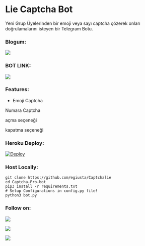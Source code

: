 # Lie Captcha Bot
Yeni Grup Üyelerinden bir emoji veya sayı captcha çözerek onları doğrulamalarını isteyen bir Telegram Botu.

### Blogum:
<a href="https://t.me/eGiblog"><img src="https://img.shields.io/badge/Telegram-Group-blue.svg?logo=telegram"></a>

### BOT LINK:
<a href="https://t.me/liecaptchabot"><img src="https://img.shields.io/badge/Telegram-Bot-blue.svg?logo=telegram"></a>

### Features:
- Emoji Captcha

Numara Captcha

açma seçeneği

kapatma seçeneği


### Heroku Deploy:
[![Deploy](https://www.herokucdn.com/deploy/button.svg)](https://heroku.com/deploy?template=https://github.com/egiusta/Captchalie)

### Host Locally:
```shell
git clone https://github.com/egiusta/Captchalie
cd Captcha-Pro-bot
pip3 install -r requirements.txt
# Setup Configurations in config.py file!
python3 bot.py
```

### Follow on:
<p align="left">
<a href="https://github.com/egiusta"><img src="https://img.shields.io/badge/GitHub-Follow%20on%20GitHub-inactive.svg?logo=github"></a>
</p>
<p align="left">
<a href="https://twitter.com/egiusta"><img src="https://img.shields.io/badge/Twitter-Follow%20on%20Twitter-informational.svg?logo=twitter"></a>
</p>
<p align="left">
<a href="https://instagram.com/b4f2f"><img src="https://img.shields.io/badge/Instagram-Follow%20on%20Instagram-important.svg?logo=instagram"></a>
</p>

